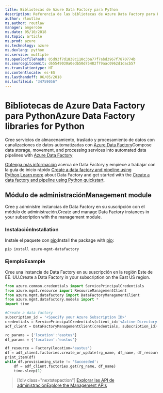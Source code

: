 ```yaml
---
title: Bibliotecas de Azure Data Factory para Python
description: Referencia de las bibliotecas de Azure Data Factory para Python
author: rloutlaw
ms.author: routlaw
manager: angerobe
ms.date: 05/10/2018
ms.topic: article
ms.prod: azure
ms.technology: azure
ms.devlang: python
ms.service: multiple
ms.openlocfilehash: 05d93f7d1838c110c3ba77f7abd3967f7870774b
ms.sourcegitcommit: d65549030a0edb50d75482f79aac0962d1dacb57
ms.translationtype: HT
ms.contentlocale: es-ES
ms.lasthandoff: 06/05/2018
ms.locfileid: "34759056"
---
```

# <a name="azure-data-factory-libraries-for-python"></a><span data-ttu-id="66f35-103">Bibliotecas de Azure Data Factory para Python</span><span class="sxs-lookup"><span data-stu-id="66f35-103">Azure Data Factory libraries for Python</span></span>

<span data-ttu-id="66f35-104">Cree servicios de almacenamiento, traslado y procesamiento de datos con canalizaciones de datos automatizadas con [Azure Data Factory](/azure/data-factory/)</span><span class="sxs-lookup"><span data-stu-id="66f35-104">Compose data storage, movement, and processing services into automated data pipelines with [Azure Data Factory](/azure/data-factory/)</span></span>

<span data-ttu-id="66f35-105">[Obtenga más información](/azure/data-factory/introduction) acerca de Data Factory y empiece a trabajar con la guía de inicio rápido [Create a data factory and pipeline using Python](/azure/data-factory/quickstart-create-data-factory-python).</span><span class="sxs-lookup"><span data-stu-id="66f35-105">[Learn more](/azure/data-factory/introduction) about Data Factory and get started with the [Create a data factory and pipeline using Python quickstart](/azure/data-factory/quickstart-create-data-factory-python).</span></span> 

## <a name="management-module"></a><span data-ttu-id="66f35-106">Módulo de administración</span><span class="sxs-lookup"><span data-stu-id="66f35-106">Management module</span></span>

<span data-ttu-id="66f35-107">Cree y administre instancias de Data Factory en su suscripción con el módulo de administración.</span><span class="sxs-lookup"><span data-stu-id="66f35-107">Create and manage Data Factory instances in your subscription with the management module.</span></span>

### <a name="installation"></a><span data-ttu-id="66f35-108">Instalación</span><span class="sxs-lookup"><span data-stu-id="66f35-108">Installation</span></span>

<span data-ttu-id="66f35-109">Instale el paquete con [pip](https://pip.pypa.io/en/stable/quickstart/):</span><span class="sxs-lookup"><span data-stu-id="66f35-109">Install the package with [pip](https://pip.pypa.io/en/stable/quickstart/):</span></span>

```bash
pip install azure-mgmt-datafactory 
```

### <a name="example"></a><span data-ttu-id="66f35-110">Ejemplo</span><span class="sxs-lookup"><span data-stu-id="66f35-110">Example</span></span> 

<span data-ttu-id="66f35-111">Cree una instancia de Data Factory en su suscripción en la región Este de EE. UU.</span><span class="sxs-lookup"><span data-stu-id="66f35-111">Create a Data Factory in your subscription on the East US region.</span></span>

```python
from azure.common.credentials import ServicePrincipalCredentials
from azure.mgmt.resource import ResourceManagementClient
from azure.mgmt.datafactory import DataFactoryManagementClient
from azure.mgmt.datafactory.models import *
import time

#Create a data factory
subscription_id = '<Specify your Azure Subscription ID>'
credentials = ServicePrincipalCredentials(client_id='<Active Directory application/client ID>', secret='<client secret>', tenant='<Active Directory tenant ID>')
adf_client = DataFactoryManagementClient(credentials, subscription_id)

rg_params = {'location':'eastus'}
df_params = {'location':'eastus'}  

df_resource = Factory(location='eastus')
df = adf_client.factories.create_or_update(rg_name, df_name, df_resource)
print_item(df)
while df.provisioning_state != 'Succeeded':
    df = adf_client.factories.get(rg_name, df_name)
    time.sleep(1)
```

> [!div class="nextstepaction"]
> [<span data-ttu-id="66f35-112">Explorar las API de administración</span><span class="sxs-lookup"><span data-stu-id="66f35-112">Explore the Management APIs</span></span>](/python/api/overview/azure/datafactory/management)